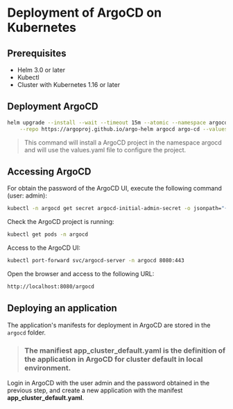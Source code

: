 # Deployment of ArgoCD on Kubernetes

## Prerequisites

- Helm 3.0 or later
- Kubectl
- Cluster with Kubernetes 1.16 or later

## Deployment ArgoCD

```bash
helm upgrade --install --wait --timeout 15m --atomic --namespace argocd --create-namespace \
    --repo https://argoproj.github.io/argo-helm argocd argo-cd --values values.yaml
```
> This command will install a ArgoCD project in the namespace argocd and will use the values.yaml file to configure the project.

## Accessing ArgoCD

For obtain the password of the ArgoCD UI, execute the following command (user: admin):

```bash
kubectl -n argocd get secret argocd-initial-admin-secret -o jsonpath="{.data.password}" | base64 -d
```

Check the ArgoCD project is running:
```bash	
kubectl get pods -n argocd
```

Access to the ArgoCD UI:
```bash
kubectl port-forward svc/argocd-server -n argocd 8080:443
```

Open the browser and access to the following URL:
```bash
http://localhost:8080/argocd
```

## Deploying an application

The application's manifests for deployment in ArgoCD are stored in the `argocd` folder.

> ### The manifiest **app_cluster_default.yaml** is the definition of the application in ArgoCD for cluster default in local environment.

Login in ArgoCD with the user admin and the password obtained in the previous step, and create a new application with the manifest **app_cluster_default.yaml**.



